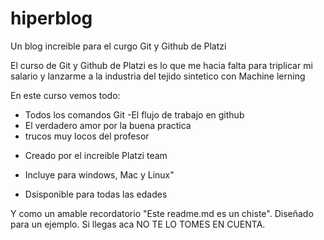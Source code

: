# hiperblog



Un blog increible para el curgo Git y  Github de Platzi

El curso de Git y Github de Platzi es lo que me hacia falta para triplicar mi salario y lanzarme a la industria del tejido sintetico con Machine lerning

En este curso vemos todo:
- Todos los comandos Git
-El flujo de trabajo en github
- El verdadero amor por la buena practica
- trucos muy locos del profesor
* Creado por el increible Platzi team
- Incluye para windows, Mac y Linux"
* Dsisponible para todas las edades

Y como un amable recordatorio "Este readme.md es un chiste". Diseñado para un ejemplo. Si llegas aca NO TE LO TOMES EN CUENTA.

